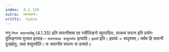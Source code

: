 ```yaml
---
index:  4.1.145
sutra:  व्यन्सपत्ने।
vritti:  nyasa
---
```


ननु `नित्यं सपत्न्यादिषु` (4.1.35) इति सपत्नीशब्द एव स्त्रीलिङ्गो व्युत्पादितः, तत्कथं सपत्न इति प्रयोगः पुंलिङ्गस्य युज्यत इत्याह-- `सपत्नशब्दः शत्त्रुपर्यायः` इत्यादि। `इवार्थे` इति। इवार्थः = सादृश्यम्। यथैव हि सपत्नी दुःखहेतुः, तथा शत्त्रुरपीति। यः सपत्नीव सपत्नः स उच्यते॥
